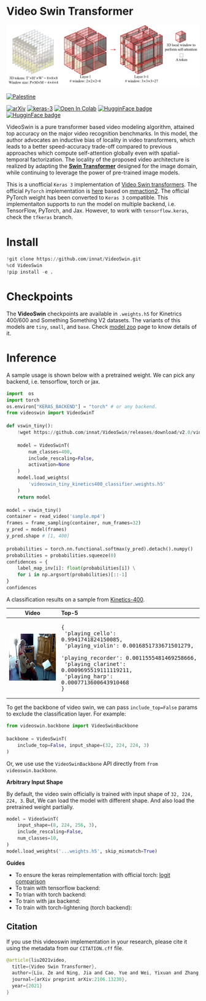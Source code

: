 # Video Swin Transformer

![](./assets/teaser.png)

[![Palestine](https://img.shields.io/badge/Free-Palestine-white?labelColor=green)](https://twitter.com/search?q=%23FreePalestine&src=typed_query)

[![arXiv](https://img.shields.io/badge/arXiv-2106.13230-darkred)](https://arxiv.org/abs/2106.13230) [![keras-3](https://img.shields.io/badge/keras-3-darkred
)]([?](https://img.shields.io/badge/keras-2.12-darkred)) [![Open In Colab](https://colab.research.google.com/assets/colab-badge.svg)](https://colab.research.google.com/drive/1Q7A700MEI10UomikqjQJANWyFZktJCT-?usp=sharing) [![HugginFace badge](https://img.shields.io/badge/🤗%20Hugging%20Face-Spaces-yellow.svg)](https://huggingface.co/spaces/innat/VideoSwin) [![HugginFace badge](https://img.shields.io/badge/🤗%20Hugging%20Face-Hub-yellow.svg)](https://huggingface.co/innat/videoswin)


VideoSwin is a pure transformer based video modeling algorithm, attained top accuracy on the major video recognition benchmarks. In this model, the author advocates an inductive bias of locality in video transformers, which leads to a better speed-accuracy trade-off compared to previous approaches which compute self-attention globally even with spatial-temporal factorization. The locality of the proposed video architecture is realized by adapting the [**Swin Transformer**](https://arxiv.org/abs/2103.14030) designed for the image domain, while continuing to leverage the power of pre-trained image models.

This is a unofficial `Keras 3` implementation of [Video Swin transformers](https://arxiv.org/abs/2106.13230). The official `PyTorch` implementation is [here](https://github.com/SwinTransformer/Video-Swin-Transformer) based on [mmaction2](https://github.com/open-mmlab/mmaction2). The official PyTorch weight has been converted to `Keras 3` compatible. This implementaiton supports to run the model on multiple backend, i.e. TensorFlow, PyTorch, and Jax. However, to work with `tensorflow.keras`, check the `tfkeras` branch.


# Install 

```python
!git clone https://github.com/innat/VideoSwin.git
%cd VideoSwin
!pip install -e . 
```

# Checkpoints

The **VideoSwin** checkpoints are available in `.weights.h5` for Kinetrics 400/600 and Something Something V2 datasets. The variants of this models are `tiny`, `small`, and `base`. Check [model zoo](https://github.com/innat/VideoSwin/blob/main/MODEL_ZOO.md) page to know details of it. 


# Inference

A sample usage is shown below with a pretrained weight. We can pick any backend, i.e. tensorflow, torch or jax.

```python
import  os
import torch
os.environ["KERAS_BACKEND"] = "torch" # or any backend.
from videoswin import VideoSwinT

def vswin_tiny():
    !wget https://github.com/innat/VideoSwin/releases/download/v2.0/videoswin_tiny_kinetics400_classifier.weights.h5 -q

    model = VideoSwinT(
        num_classes=400,
        include_rescaling=False,
        activation=None
    )
    model.load_weights(
        'videoswin_tiny_kinetics400_classifier.weights.h5'
    )
    return model

model = vswin_tiny()
container = read_video('sample.mp4')
frames = frame_sampling(container, num_frames=32)
y_pred = model(frames)
y_pred.shape # [1, 400]

probabilities = torch.nn.functional.softmax(y_pred).detach().numpy()
probabilities = probabilities.squeeze(0)
confidences = {
    label_map_inv[i]: float(probabilities[i]) \
    for i in np.argsort(probabilities)[::-1]
}
confidences
```
A classification results on a sample from [Kinetics-400](https://paperswithcode.com/dataset/kinetics-400-1).

| Video | Top-5 |
|:---:|:---|
| ![](./assets/view1.gif) | <pre>{<br>    'playing_cello': 0.9941741824150085,<br>    'playing_violin': 0.0016851733671501279,<br>    'playing_recorder': 0.0011555481469258666,<br>    'playing_clarinet': 0.0009695519111119211,<br>    'playing_harp': 0.0007713600643910468<br>}</pre> |


To get the backbone of video swin, we can pass `include_top=False` params to exclude the classification layer. For example:

```python
from videoswin.backbone import VideoSwinBackbone

backbone = VideoSwinT(
    include_top=False, input_shape=(32, 224, 224, 3)
)
```

Or, we use use the `VideoSwinBackbone` API directly from `from videoswin.backbone`.


**Arbitrary Input Shape**

By default, the video swin officially is trained with input shape of `32, 224, 224, 3`. But, We can load the model with different shape. And also load the pretrained weight partially.

```python
model = VideoSwinT(
    input_shape=(8, 224, 256, 3),
    include_rescaling=False,
    num_classes=10,
)
model.load_weights('...weights.h5', skip_mismatch=True)
```


**Guides**

- To ensure the keras reimplementation with official torch: [logit comparison](guides/video-swin-transformer-keras-and-torchvision.ipynb)
- To train with tensorflow backend:
- To trian with torch backend:
- To train with jax backend:
- To train with torch-lightening (torch backend):


##  Citation

If you use this videoswin implementation in your research, please cite it using the metadata from our `CITATION.cff` file.

```swift
@article{liu2021video,
  title={Video Swin Transformer},
  author={Liu, Ze and Ning, Jia and Cao, Yue and Wei, Yixuan and Zhang, Zheng and Lin, Stephen and Hu, Han},
  journal={arXiv preprint arXiv:2106.13230},
  year={2021}
}
```
